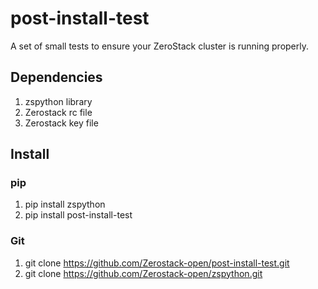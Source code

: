 # post-install-test
A set of small tests to ensure your ZeroStack cluster is running properly.

## Dependencies
1. zspython library
2. Zerostack rc file
3. Zerostack key file

## Install
### pip
1. pip install zspython
2. pip install post-install-test

### Git
1. git clone https://github.com/Zerostack-open/post-install-test.git
2. git clone https://github.com/Zerostack-open/zspython.git
